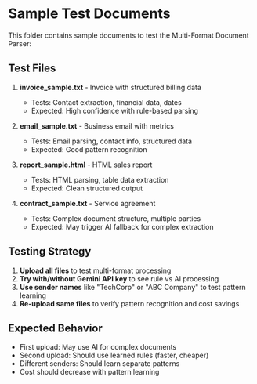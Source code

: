 # Sample Test Documents

This folder contains sample documents to test the Multi-Format Document Parser:

## Test Files

1. **invoice_sample.txt** - Invoice with structured billing data
   - Tests: Contact extraction, financial data, dates
   - Expected: High confidence with rule-based parsing

2. **email_sample.txt** - Business email with metrics
   - Tests: Email parsing, contact info, structured data
   - Expected: Good pattern recognition

3. **report_sample.html** - HTML sales report
   - Tests: HTML parsing, table data extraction
   - Expected: Clean structured output

4. **contract_sample.txt** - Service agreement
   - Tests: Complex document structure, multiple parties
   - Expected: May trigger AI fallback for complex extraction

## Testing Strategy

1. **Upload all files** to test multi-format processing
2. **Try with/without Gemini API key** to see rule vs AI processing
3. **Use sender names** like "TechCorp" or "ABC Company" to test pattern learning
4. **Re-upload same files** to verify pattern recognition and cost savings

## Expected Behavior

- First upload: May use AI for complex documents
- Second upload: Should use learned rules (faster, cheaper)
- Different senders: Should learn separate patterns
- Cost should decrease with pattern learning